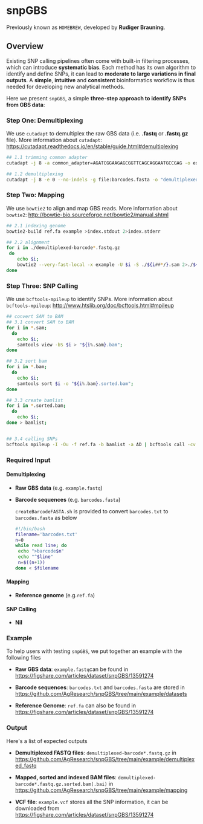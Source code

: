 # snpGBS


Previously known as `HOMEBREW`, developed by **Rudiger Brauning**.


## Overview

Existing SNP calling pipelines often come with built-in filtering processes, which can introduce **systematic bias**. Each method has its own algorithm to identify and define SNPs, it can lead to **moderate to large variations in final outputs**.
A **simple**, **intuitive** and **consistent** bioinformatics workflow is thus needed for developing new analytical methods.

Here we present `snpGBS`, a simple **three-step approach to identify SNPs from GBS data**:



### Step One: Demultiplexing

We use `cutadapt` to demultiplex the raw GBS data (i.e. **.fastq** or **.fastq.gz** file). More information about `cutadapt`: <https://cutadapt.readthedocs.io/en/stable/guide.html#demultiplexing>

```bash
## 1.1 trimming common adapter
cutadapt -j 8 -a common_adapter=AGATCGGAAGAGCGGTTCAGCAGGAATGCCGAG -o example.trimmed.fastq example.fastq >01.trimmed.stdout 2>01.trimmed.stderr

## 1.2 demultiplexing
cutadapt -j 8 -e 0 --no-indels -g file:barcodes.fasta -o "demultiplexed_{name}.fastq.gz" example.trimmed.fastq >01.demultiplexed.stdout 2>01.demultiplexed.stderr
```



### Step Two: Mapping

We use `bowtie2` to align and map GBS reads. More information about `bowtie2`: <http://bowtie-bio.sourceforge.net/bowtie2/manual.shtml>

```bash
## 2.1 indexing genome
bowtie2-build ref.fa example >index.stdout 2>index.stderr

## 2.2 alignment
for i in ./demultiplexed-barcode*.fastq.gz
 do
    echo $i;
    bowtie2 --very-fast-local -x example -U $i -S ./${i##*/}.sam 2>./${i##*/}.bowtie2.stdout;
done
```


### Step Three: SNP Calling

We use `bcftools-mpileup` to identify SNPs. More information about `bcftools-mpileup`: <http://www.htslib.org/doc/bcftools.html#mpileup>

```bash
## convert SAM to BAM
## 3.1 convert SAM to BAM
for i in *.sam;
  do
    echo $i;
    samtools view -bS $i > "${i%.sam}.bam";
done

## 3.2 sort bam
for i in *.bam;
  do
    echo $i;
    samtools sort $i -o "${i%.bam}.sorted.bam";
done

## 3.3 create bamlist
for i in *.sorted.bam;
  do
    echo $i;
done > bamlist;


## 3.4 calling SNPs
bcftools mpileup -I -Ou -f ref.fa -b bamlist -a AD | bcftools call -cv - | bcftools view -M2 - >example.vcf
```


### Required Input

#### Demultiplexing

- **Raw GBS data** (e.g. `example.fastq`)

- **Barcode sequences** (e.g. `barcodes.fasta`)

  `createBarcodeFASTA.sh` is provided to convert `barcodes.txt` to `barcodes.fasta` as below

  ```bash
  #!/bin/bash
  filename='barcodes.txt'
  n=0
  while read line; do
   echo ">barcode$n"
   echo "^$line"
   n=$((n+1))
  done < $filename
  ```

#### Mapping

- **Reference genome** (e.g.`ref.fa`)

#### SNP Calling

- **Nil**


### Example

To help users with testing `snpGBS`, we put together an example with the following files

- **Raw GBS data**: `example.fastq`can be found in <https://figshare.com/articles/dataset/snpGBS/13591274>

- **Barcode sequences**: `barcodes.txt` and `barcodes.fasta` are stored in <https://github.com/AgResearch/snpGBS/tree/main/example/datasets>

- **Reference Genome**: `ref.fa` can also be found in <https://figshare.com/articles/dataset/snpGBS/13591274>

### Output

Here's a list of expected outputs

- **Demultiplexed FASTQ files**:  `demultiplexed-barcode*.fastq.gz` in https://github.com/AgResearch/snpGBS/tree/main/example/demultiplexed_fastq

- **Mapped, sorted and indexed BAM files**: `demultiplexed-barcode*.fastq.gz.sorted.bam(.bai)` in https://github.com/AgResearch/snpGBS/tree/main/example/mapping

- **VCF file**: `example.vcf` stores all the SNP information, it can be downloaded from <https://figshare.com/articles/dataset/snpGBS/13591274>
